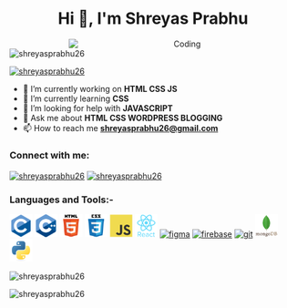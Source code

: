 <h1 align="center">Hi 👋, I'm Shreyas Prabhu</h1>

<p align="center">
  <img align="right" alt="Coding" width="400" src="https://cdn.dribbble.com/users/1162077/screenshots/3848914/programmer.gif">
</p>


<p align="left">
  <img src="https://komarev.com/ghpvc/?username=shreyasprabhu26&label=Profile%20views&color=0e75b6&style=flat" alt="shreyasprabhu26" />
</p>


<p align="left">
  <a href="https://twitter.com/shreyasprabhu26" target="_blank"><img src="https://img.shields.io/twitter/follow/shreyasprabhu26?logo=twitter&style=for-the-badge" alt="shreyasprabhu26" /></a>
</p>

- 🔭 I’m currently working on **HTML CSS JS**
- 🌱 I’m currently learning **CSS**
- 🤝 I’m looking for help with **JAVASCRIPT**
- 💬 Ask me about **HTML CSS WORDPRESS BLOGGING**
- 📫 How to reach me **shreyasprabhu26@gmail.com**

<h3 align="left">Connect with me:</h3>
<p align="left">
  <a href="https://twitter.com/shreyasprabhu26" target="blank"><img align="center" src="https://raw.githubusercontent.com/rahuldkjain/github-profile-readme-generator/master/src/images/icons/Social/twitter.svg" alt="shreyasprabhu26" height="30" width="40" /></a>
  <a href="https://linkedin.com/in/shreyasprabhu26" target="blank"><img align="center" src="https://raw.githubusercontent.com/rahuldkjain/github-profile-readme-generator/master/src/images/icons/Social/linked-in-alt.svg" alt="shreyasprabhu26" height="30" width="40" /></a>
</p>

<h3 align="left">Languages and Tools:-</h3>
<p align="left">
  <a href="https://www.cprogramming.com/" target="_blank" rel="noreferrer"><img src="https://raw.githubusercontent.com/devicons/devicon/master/icons/c/c-original.svg" alt="c" width="40" height="40"/></a>
  <a href="https://www.w3schools.com/cpp/" target="_blank" rel="noreferrer"><img src="https://raw.githubusercontent.com/devicons/devicon/master/icons/cplusplus/cplusplus-original.svg" alt="cplusplus" width="40" height="40"/></a>
   <a href="https://www.w3.org/html/" target="_blank" rel="noreferrer"><img src="https://raw.githubusercontent.com/devicons/devicon/master/icons/html5/html5-original-wordmark.svg" alt="html5" width="40" height="40"/></a>
  <a href="https://www.w3schools.com/css/" target="_blank" rel="noreferrer"><img src="https://raw.githubusercontent.com/devicons/devicon/master/icons/css3/css3-original-wordmark.svg" alt="css3" width="40" height="40"/></a>
   <a href="https://developer.mozilla.org/en-US/docs/Web/JavaScript" target="_blank" rel="noreferrer"><img src="https://raw.githubusercontent.com/devicons/devicon/master/icons/javascript/javascript-original.svg" alt="javascript" width="40" height="40"/></a>
  <a href="https://reactjs.org/" target="_blank" rel="noreferrer"><img src="https://raw.githubusercontent.com/devicons/devicon/master/icons/react/react-original-wordmark.svg" alt="react" width="40" height="40"/></a>
  <a href="https://www.figma.com/" target="_blank" rel="noreferrer"><img src="https://www.vectorlogo.zone/logos/figma/figma-icon.svg" alt="figma" width="40" height="40"/></a>
  <a href="https://firebase.google.com/" target="_blank" rel="noreferrer"><img src="https://www.vectorlogo.zone/logos/firebase/firebase-icon.svg" alt="firebase" width="40" height="40"/></a>
  <a href="https://git-scm.com/" target="_blank" rel="noreferrer"><img src="https://www.vectorlogo.zone/logos/git-scm/git-scm-icon.svg" alt="git" width="40" height="40"/></a>
  <a href="https://www.mongodb.com/" target="_blank" rel="noreferrer"><img src="https://raw.githubusercontent.com/devicons/devicon/master/icons/mongodb/mongodb-original-wordmark.svg" alt="mongodb" width="40" height="40"/></a>
  <a href="https://www.python.org" target="_blank" rel="noreferrer"><img src="https://raw.githubusercontent.com/devicons/devicon/master/icons/python/python-original.svg" alt="python" width="40" height="40"/></a>
</p>

<p align="left">
  <img src="https://github-readme-stats.vercel.app/api?username=shreyasprabhu26&show_icons=true&locale=en" alt="shreyasprabhu26" />
</p>

<p align="left">
  <img src="https://github-readme-streak-stats.herokuapp.com/?user=shreyasprabhu26" alt="shreyasprabhu26" />
</p>



